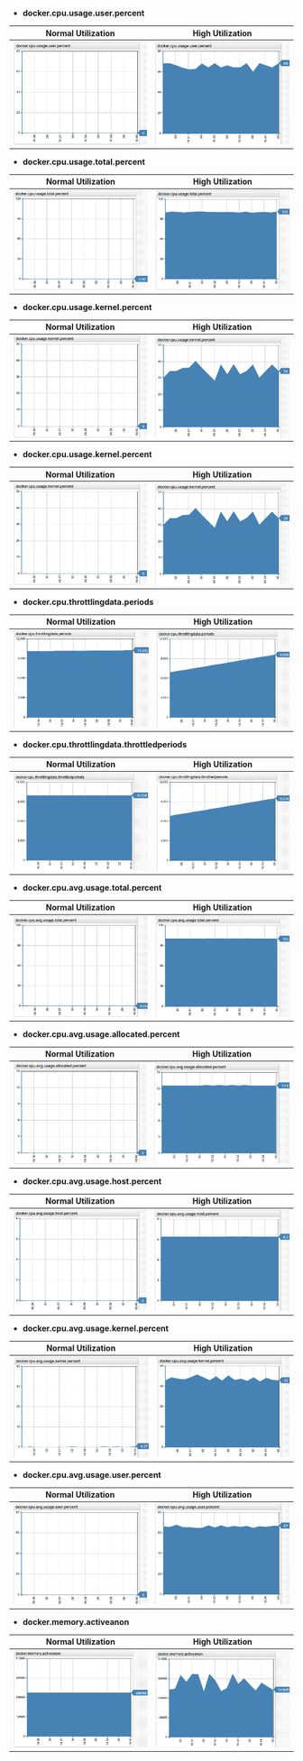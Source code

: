 * **docker.cpu.usage.user.percent**

| Normal Utilization | High Utilization |
|---|---|
| ![](images/docker.cpu.usage.user.percent-1.png) | ![](images/docker.cpu.usage.user.percent-2.png) |

* **docker.cpu.usage.total.percent**

| Normal Utilization | High Utilization |
|---|---|
| ![](images/docker.cpu.usage.total.percent-1.png) | ![](images/docker.cpu.usage.total.percent-2.png) |

* **docker.cpu.usage.kernel.percent**

| Normal Utilization | High Utilization |
|---|---|
| ![](images/docker.cpu.usage.kernel.percent-1.png) | ![](images/docker.cpu.usage.kernel.percent-2.png) |

* **docker.cpu.usage.kernel.percent**

| Normal Utilization | High Utilization |
|---|---|
| ![](images/docker.cpu.usage.kernel.percent-1.png) | ![](images/docker.cpu.usage.kernel.percent-2.png) |

* **docker.cpu.throttlingdata.periods**

| Normal Utilization | High Utilization |
|---|---|
| ![](images/docker.cpu.throttlingdata.periods-1.png) | ![](images/docker.cpu.throttlingdata.periods-2.png) |

* **docker.cpu.throttlingdata.throttledperiods**

| Normal Utilization | High Utilization |
|---|---|
| ![](images/docker.cpu.throttlingdata.throttledperiods-1.png) | ![](images/docker.cpu.throttlingdata.throttledperiods-2.png) |

* **docker.cpu.avg.usage.total.percent**

| Normal Utilization | High Utilization |
|---|---|
| ![](images/docker.cpu.avg.usage.total.percent-1.png) | ![](images/docker.cpu.avg.usage.total.percent-2.png) |

* **docker.cpu.avg.usage.allocated.percent**

| Normal Utilization | High Utilization |
|---|---|
| ![](images/docker.cpu.avg.usage.allocated.percent-1.png) | ![](images/docker.cpu.avg.usage.allocated.percent-2.png) |

* **docker.cpu.avg.usage.host.percent**

| Normal Utilization | High Utilization |
|---|---|
| ![](images/docker.cpu.avg.usage.host.percent-1.png) | ![](images/docker.cpu.avg.usage.host.percent-2.png) |

* **docker.cpu.avg.usage.kernel.percent**

| Normal Utilization | High Utilization |
|---|---|
| ![](images/docker.cpu.avg.usage.kernel.percent-1.png) | ![](images/docker.cpu.avg.usage.kernel.percent-2.png) |

* **docker.cpu.avg.usage.user.percent**

| Normal Utilization | High Utilization |
|---|---|
| ![](images/docker.cpu.avg.usage.user.percent-1.png) | ![](images/docker.cpu.avg.usage.user.percent-2.png) |

* **docker.memory.activeanon**

| Normal Utilization | High Utilization |
|---|---|
| ![](images/docker.memory.activeanon-1.png) | ![](images/docker.memory.activeanon-2.png) |
